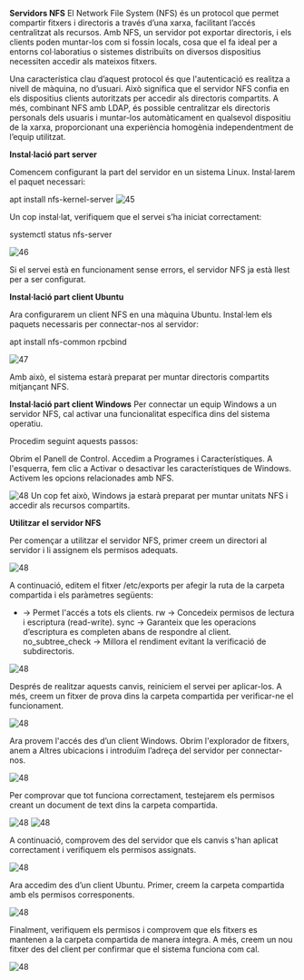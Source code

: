 **Servidors NFS**
El Network File System (NFS) és un protocol que permet compartir fitxers i directoris a través d’una xarxa, facilitant l’accés centralitzat als recursos. Amb NFS, un servidor pot exportar directoris, i els clients poden muntar-los com si fossin locals, cosa que el fa ideal per a entorns col·laboratius o sistemes distribuïts on diversos dispositius necessiten accedir als mateixos fitxers.

Una característica clau d’aquest protocol és que l'autenticació es realitza a nivell de màquina, no d’usuari. Això significa que el servidor NFS confia en els dispositius clients autoritzats per accedir als directoris compartits. A més, combinant NFS amb LDAP, és possible centralitzar els directoris personals dels usuaris i muntar-los automàticament en qualsevol dispositiu de la xarxa, proporcionant una experiència homogènia independentment de l’equip utilitzat.

**Instal·lació part server**

Comencem configurant la part del servidor en un sistema Linux. Instal·larem el paquet necessari:


apt install nfs-kernel-server
![45](IMAGES/45.png)

Un cop instal·lat, verifiquem que el servei s’ha iniciat correctament:


systemctl status nfs-server

![46](IMAGES/46.png)

Si el servei està en funcionament sense errors, el servidor NFS ja està llest per a ser configurat.

**Instal·lació part client Ubuntu**

Ara configurarem un client NFS en una màquina Ubuntu. Instal·lem els paquets necessaris per connectar-nos al servidor:

apt install nfs-common rpcbind

![47](IMAGES/47.png)

Amb això, el sistema estarà preparat per muntar directoris compartits mitjançant NFS.

**Instal·lació part client Windows**
Per connectar un equip Windows a un servidor NFS, cal activar una funcionalitat específica dins del sistema operatiu.

Procedim seguint aquests passos:

Obrim el Panell de Control.
Accedim a Programes i Característiques.
A l'esquerra, fem clic a Activar o desactivar les característiques de Windows.
Activem les opcions relacionades amb NFS.

![48](IMAGES/48.png)
Un cop fet això, Windows ja estarà preparat per muntar unitats NFS i accedir als recursos compartits.

**Utilitzar el servidor NFS**

Per començar a utilitzar el servidor NFS, primer creem un directori al servidor i li assignem els permisos adequats.



![48](IMAGES/57.png)

A continuació, editem el fitxer /etc/exports per afegir la ruta de la carpeta compartida i els paràmetres següents:

* → Permet l'accés a tots els clients.
rw → Concedeix permisos de lectura i escriptura (read-write).
sync → Garanteix que les operacions d’escriptura es completen abans de respondre al client.
no_subtree_check → Millora el rendiment evitant la verificació de subdirectoris.


![48](IMAGES/58.png)

Després de realitzar aquests canvis, reiniciem el servei per aplicar-los. A més, creem un fitxer de prova dins la carpeta compartida per verificar-ne el funcionament.

![48](IMAGES/59.png)

Ara provem l'accés des d’un client Windows. Obrim l'explorador de fitxers, anem a Altres ubicacions i introduïm l’adreça del servidor per connectar-nos.

![48](IMAGES/60.png)

Per comprovar que tot funciona correctament, testejarem els permisos creant un document de text dins la carpeta compartida.

![48](IMAGES/61.png)
![48](IMAGES/62.png)

A continuació, comprovem des del servidor que els canvis s'han aplicat correctament i verifiquem els permisos assignats.

![48](IMAGES/63.png)

Ara accedim des d’un client Ubuntu. Primer, creem la carpeta compartida amb els permisos corresponents.

![48](IMAGES/64.png)

Finalment, verifiquem els permisos i comprovem que els fitxers es mantenen a la carpeta compartida de manera íntegra. A més, creem un nou fitxer des del client per confirmar que el sistema funciona com cal.

![48](IMAGES/65.png)

